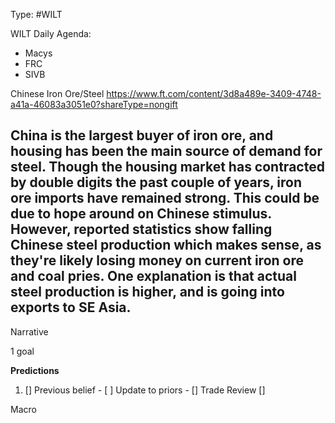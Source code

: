 Type: #WILT 

WILT
Daily Agenda:
- Macys
- FRC
- SIVB

Chinese Iron Ore/Steel
https://www.ft.com/content/3d8a489e-3409-4748-a41a-46083a3051e0?shareType=nongift

China is the largest buyer of iron ore, and housing has been the main source of demand for steel. Though the housing market has contracted by double digits the past couple of years, iron ore imports have remained strong. This could be due to hope around on Chinese stimulus. However, reported statistics show falling Chinese steel production which makes sense, as they're likely losing money on current iron ore and coal pries. One explanation is that actual steel production is higher, and is going into exports to SE Asia. 
-

Narrative

1 goal


**Predictions**

1) []
Previous belief - 
[ ]
Update to priors - 
[]
Trade Review
[]





Macro
